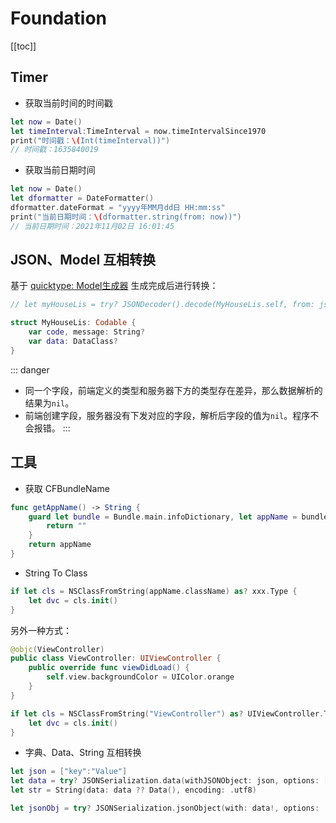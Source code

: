 # Foundation

[[toc]]

## Timer

* 获取当前时间的时间戳

```swift
let now = Date()
let timeInterval:TimeInterval = now.timeIntervalSince1970
print("时间戳：\(Int(timeInterval))")
// 时间戳：1635840019
```

* 获取当前日期时间

```swift
let now = Date()
let dformatter = DateFormatter()
dformatter.dateFormat = "yyyy年MM月dd日 HH:mm:ss"
print("当前日期时间：\(dformatter.string(from: now))")
// 当前日期时间：2021年11月02日 16:01:45
```

## JSON、Model 互相转换

基于 [quicktype: Model生成器](https://app.quicktype.io/) 生成完成后进行转换：

```swift
// let myHouseLis = try? JSONDecoder().decode(MyHouseLis.self, from: json as Data)

struct MyHouseLis: Codable {
    var code, message: String?
    var data: DataClass?
}
```

::: danger
* 同一个字段，前端定义的类型和服务器下方的类型存在差异，那么数据解析的结果为`nil`。
* 前端创建字段，服务器没有下发对应的字段，解析后字段的值为`nil`。程序不会报错。
:::

## 工具

* 获取 CFBundleName

```swift
func getAppName() -> String {
    guard let bundle = Bundle.main.infoDictionary, let appName = bundle["CFBundleName"] as? String else {
        return ""
    }
    return appName
}
```

* String To Class

```swift
if let cls = NSClassFromString(appName.className) as? xxx.Type {
    let dvc = cls.init()
}
```

另外一种方式：

```swift
@objc(ViewController)
public class ViewController: UIViewController {
    public override func viewDidLoad() {
        self.view.backgroundColor = UIColor.orange
    }
}

if let cls = NSClassFromString("ViewController") as? UIViewController.Type {
    let dvc = cls.init()
}
```

* 字典、Data、String 互相转换

```swift
let json = ["key":"Value"]
let data = try? JSONSerialization.data(withJSONObject: json, options: [])
let str = String(data: data ?? Data(), encoding: .utf8)

let jsonObj = try? JSONSerialization.jsonObject(with: data!, options: .mutableLeaves)
```